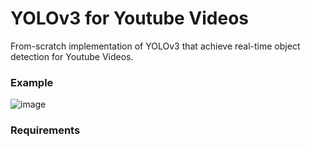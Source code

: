 # YOLOv3 for Youtube Videos
 
 From-scratch implementation of YOLOv3 that achieve real-time object detection for Youtube Videos. 

### Example
![image]("./samples/sample_detection.gif")

### Requirements